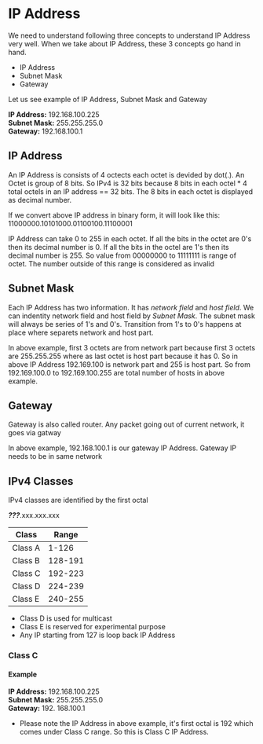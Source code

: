 # IP Address

We need to understand following three concepts to understand IP Address very well. When we take about IP Address, these 3 concepts go hand in hand.

- IP Address
- Subnet Mask
- Gateway

Let us see example of IP Address, Subnet Mask and Gateway

**IP Address:** 192.168.100.225 </br>
**Subnet Mask:** 255.255.255.0 </br>
**Gateway:** 192.168.100.1 </br>

## IP Address

An IP Address is consists of 4 octects each octet is devided by dot(.). An Octet is group of 8 bits. So IPv4 is 32 bits because 8 bits in each octel * 4 total octels in an IP address == 32 bits. The 8 bits in each octet is displayed as decimal number. 


If we convert above IP address in binary form, it will look like this: 11000000.10101000.01100100.11100001

IP Address can take 0 to 255 in each octet. If all the bits in the octet are 0's then its decimal number is 0. If all the bits in the octel are 1's then its decimal number is 255. So value from 00000000 to 11111111 is range of octet. The number outside of this range is considered as invalid

## Subnet Mask

Each IP Address has two information. It has *network field* and *host field*. We can indentity network field and host field by *Subnet Mask*. The subnet mask will always be series of 1's and 0's. Transition from 1's to 0's happens at place where separets network and host part.

In above example, first 3 octets are from network part because first 3 octets are 255.255.255 where as last octet is host part because it has 0. So in above IP Address 192.169.100 is network part and 255 is host part. So from 192.169.100.0 to 192.169.100.255 are total number of hosts in above example. 

    
## Gateway

Gateway is also called router. Any packet going out of current network, it goes via gatway

In above example, 192.168.100.1 is our gateway IP Address. Gateway IP needs to be in same network


## IPv4 Classes

IPv4 classes are identified by the first octal

***???***.xxx.xxx.xxx

| Class   | Range   |
|---------|---------|
| Class A | 1-126   |
| Class B | 128-191 |
| Class C | 192-223 |
| Class D | 224-239 |
| Class E | 240-255 |

- Class D is used for multicast
- Class E is reserved for experimental purpose
- Any IP starting from 127 is loop back IP Address

### Class C

#### Example

**IP Address:** 192.168.100.225<br>
**Subnet Mask:** 255.255.255.0<br>
**Gateway:** 192. 168.100.1<br>

- Please note the IP Address in above example, it's first octal is 192 which comes under Class C range. So this is Class C IP Address.



